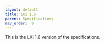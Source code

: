 ```yaml
---
layout: default
title: LXI 1.6
parent: Specifications
nav_order:  9
---
```


This is the LXI 1.6 version of  the specifications.

